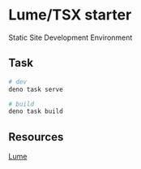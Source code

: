 # Lume/TSX starter

Static Site Development Environment

## Task

```sh
# dev
deno task serve

# build
deno task build
```

## Resources

[Lume](https://github.com/lumeland/lume)
